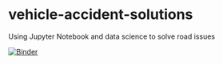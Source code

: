 # vehicle-accident-solutions
Using Jupyter Notebook and data science to solve road issues

[![Binder](https://mybinder.org/badge_logo.svg)](https://mybinder.org/v2/gh/JoeyMar2c/vehicle-accident-solutions/master)
